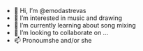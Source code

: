 - 👋 Hi, I’m @emodastrevas
- 👀 I’m interested in music and drawing
- 🌱 I’m currently learning about song mixing
- 💞️ I’m looking to collaborate on ...
- 📫 Pronoumshe and/or she

<!---
emodastrevas/emodastrevas is a ✨ special ✨ repository because its `README.md` (this file) appears on your GitHub profile.
You can click the Preview link to take a look at your changes.
--->
